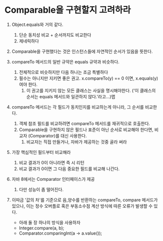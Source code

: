 # Comparable을 구현할지 고려하라
1. Object.equals와 거의 같다. 
   1. 단순 동치성 비교 + 순서까지도 비교한다
   2. 제네릭하다
2. Comparable을 구현했다는 것은 인스턴스들에 자연적인 순서가 있음을 뜻한다.
3. compareTo 메서드의 일반 규약은 equals 규약과 비슷하다.
   1. 전체적으로 비슷하지만 다음 하나는 조금 특별하다
   2. 필수는 아니지만 지키면 좋은 권고. x.compareTo(y) == 0 이면, x.equals(y) 여야 한다.
      1. 이 권고를 지키지 않는 모든 클래스는 사실을 명시해야한다. ('이 클래스의 순서는 equals 메서드와 일관하지 않다.'라고...)맵
4. compareTo 메서드는 각 필드가 동치인지를 비교하는게 아니라, 그 순서를 비교한다.
   1. 객체 참조 필드를 비교하려면 compareTo 메서드를 재귀적으로 호출한다.
   2. Comparable을 구현하지 않은 필드나 표준이 아닌 순서로 비교해야 한다면, 비교자 (Comparator)를 대신 사용한다.
      1. 비교자는 직접 만들거나, 자바가 제공하는 것중 골라 써라
      
5. 가장 핵심적인 필드부터 비교해라
   1. 비교 결과가 0이 아니라면 즉 시 리턴
   2. 비교 결과가 0이면 그 다음 중요한 필드를 비교해 나간다.
6. 자바 8에서는 Comparator 인터페이스가 제공
   1. 다만 성능이 좀 떨어진다.
7. 이따금 '값의 차'를 기준으로 음,양수를 반환하는 compareTo, compare 메서드가 있으나, 이는 정수 오버플로 혹은 부동소수점 계산 방식에 따른 오류가 발생할 수 있다.
   - 아래 둘 장 하나의 방식을 사용하자
   - Integer.compare(a, b);
   - Comparator.comparingInt(a -> a.value());
